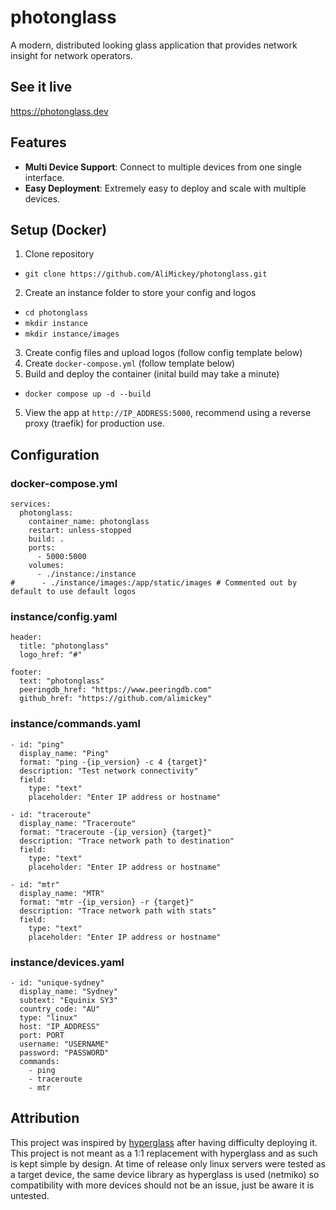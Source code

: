 # photonglass
A modern, distributed looking glass application that provides network insight for network operators.

## See it live
https://photonglass.dev

## Features
- **Multi Device Support**: Connect to multiple devices from one single interface.
- **Easy Deployment**: Extremely easy to deploy and scale with multiple devices.

## Setup (Docker)
1. Clone repository
  - `git clone https://github.com/AliMickey/photonglass.git`
2. Create an instance folder to store your config and logos
  - `cd photonglass`
  - `mkdir instance`
  - `mkdir instance/images`
3. Create config files and upload logos (follow config template below)
4. Create `docker-compose.yml` (follow template below)
4. Build and deploy the container (inital build may take a minute)
  - `docker compose up -d --build`
5. View the app at `http://IP_ADDRESS:5000`, recommend using a reverse proxy (traefik) for production use. 


## Configuration
### docker-compose.yml
```
services:
  photonglass:
    container_name: photonglass
    restart: unless-stopped
    build: .
    ports:
      - 5000:5000
    volumes:
      - ./instance:/instance
#      - ./instance/images:/app/static/images # Commented out by default to use default logos
```

### instance/config.yaml
```
header:
  title: "photonglass"
  logo_href: "#"

footer:
  text: "photonglass"
  peeringdb_href: "https://www.peeringdb.com"
  github_href: "https://github.com/alimickey"
```

### instance/commands.yaml
```
- id: "ping"
  display_name: "Ping"
  format: "ping -{ip_version} -c 4 {target}"
  description: "Test network connectivity"
  field:
    type: "text"
    placeholder: "Enter IP address or hostname"

- id: "traceroute"
  display_name: "Traceroute"
  format: "traceroute -{ip_version} {target}"
  description: "Trace network path to destination"
  field:
    type: "text"
    placeholder: "Enter IP address or hostname"

- id: "mtr"
  display_name: "MTR"
  format: "mtr -{ip_version} -r {target}"
  description: "Trace network path with stats"
  field:
    type: "text"
    placeholder: "Enter IP address or hostname"
```

### instance/devices.yaml
```
- id: "unique-sydney"
  display_name: "Sydney"
  subtext: "Equinix SY3"
  country_code: "AU"
  type: "linux"
  host: "IP_ADDRESS"
  port: PORT
  username: "USERNAME"
  password: "PASSWORD"
  commands:
    - ping
    - traceroute
    - mtr
```


## Attribution
This project was inspired by [hyperglass](https://hyperglass.dev/) after having difficulty deploying it. This project is not meant as a 1:1 replacement with hyperglass and as such is kept simple by design. At time of release only linux servers were tested as a target device, the same device library as hyperglass is used (netmiko) so compatibility with more devices should not be an issue, just be aware it is untested.